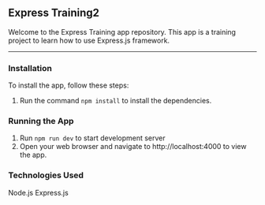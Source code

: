 ## Express Training2
Welcome to the Express Training app repository. This app is a training project to learn how to use Express.js framework.

---

### Installation
To install the app, follow these steps:

1. Run the command `npm install` to install the dependencies.

### Running the App

1. Run `npm run dev` to start development server
2. Open your web browser and navigate to http://localhost:4000 to view the app.

### Technologies Used
Node.js
Express.js
